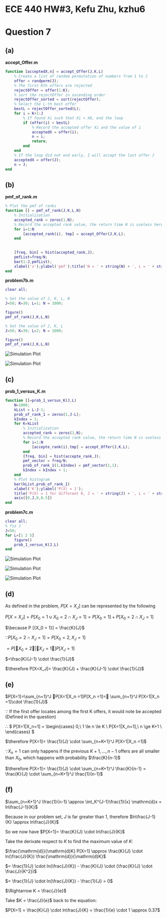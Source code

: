 # ECE 440 HW#3, Kefu Zhu, kzhu6

# Question 7

## (a)

**accept_Offer.m**

```matlab
function [acceptedX,n] = accept_Offer(J,K,L)
    % Create a list of random permutation of numbers from 1 to J
    offer = randperm(J);
    % The first Kth offers are rejected
    rejectOffer = offer(1:K);
    % sort the rejectOffer in ascending order
    rejectOffer_sorted = sort(rejectOffer);
    % Select the L-th best offer
    bestL = rejectOffer_sorted(L);
    for i = K+1:J
        % If found Xi such that Xi < X0, end the loop
        if (offer(i) < bestL)
            % Record the accepted offer Xi and the value of i
            acceptedX = offer(i);
            n = i;
            return;
        end
    end
    % If the loop did not end early, I will accept the last offer J
    acceptedX = offer(J);
    n = J;
end
```

## (b)

**pmf\_of\_rank.m**

```matlab
% Plot the pmf of ranks
function [] = pmf_of_rank(J,K,L,N)
    % Initialization
    accepted_rank = zeros(1,N);
    % Record the accepted rank value, the return time N is useless here
    for i=1:N
        [accepted_rank(i), tmp] = accept_Offer(J,K,L);
    end
    
    
    [freq, bin] = hist(accepted_rank,J);
    pmfList=freq/N;
    bar(1:J,pmfList);
    xlabel('x');ylabel('pmf');title('N = ' + string(N) + ', L = ' + string(L)); ylim([0,0.5]);
end
```

**problem7b.m**

```matlab
clear all;

% Set the value of J, K, L, N
J=50; K=30; L=1; N = 1000;

figure()
pmf_of_rank(J,K,L,N)

% Set the value of J, K, L
J=50; K=30; L=2; N = 1000;

figure()
pmf_of_rank(J,K,L,N)
```

![Simulation Plot](https://github.com/datamasterkfz/University-of-Rochester/raw/master/ECE440/Homework/HW3/Question7_b_L=1.png)

![Simulation Plot](https://github.com/datamasterkfz/University-of-Rochester/raw/master/ECE440/Homework/HW3/Question7_b_L=2.png)

## (c)

**prob\_1\_versus_K.m**

```matlab
function []=prob_1_versus_K(J,L)
    N=1000;
    kList = L:J-1;
    prob_of_rank_1 = zeros(1,J-L);
    kIndex = 1;
    for K=kList
        % Initialization
        accepted_rank = zeros(1,N);
        % Record the accepted rank value, the return time N is useless here
        for i=1:N
            [accepte_rank(i),tmp] = accept_Offer(J,K,L);
        end
        [freq, bin] = hist(accepte_rank,J);
        pmf_vector = freq/N;
        prob_of_rank_1(1,kIndex) = pmf_vector(1,1);
        kIndex = kIndex + 1;
    end
    % Plot histogram
    bar(kList,prob_of_rank_1)
    xlabel('K');ylabel('P(X) = 1');
    title('P(X) = 1 for different K, J = ' + string(J) + ', L = ' + string(L) + ', N = ' + string(N));
    axis([0,J,0,0.5])
end
```

**problem7c.m**

```matlab
clear all;
% fix J
J=50;
for L=[1 2 5]
    figure()
    prob_1_versus_K(J,L)
end
```

![Simulation Plot](https://github.com/datamasterkfz/University-of-Rochester/raw/master/ECE440/Homework/HW3/Question7_c_L=1.png)

![Simulation Plot](https://github.com/datamasterkfz/University-of-Rochester/raw/master/ECE440/Homework/HW3/Question7_c_L=2.png)

![Simulation Plot](https://github.com/datamasterkfz/University-of-Rochester/raw/master/ECE440/Homework/HW3/Question7_c_L=5.png)


## (d)

As defined in the problem, $P[X=X_J]$ can be represented by the following

$P[X =X_J]=P[{X_0 =1}∪{{X_0 =2}∩{X_J =1}}] =P[{X_0 =1}]+P[{X_0 =2}∩{X_J =1}]$

$\because P [{X_0 = 1}] = \frac{K}{J}$

$\because P[{X_0 =2}∩{X_J =1}]=P[X_0 =2,X_J =1]$

$= P[􏰀X_0 =2􏰂 | 􏰂X_J =1􏰁]P[X_J =1]$

$=\frac{K}{J-1} \cdot \frac{1}{J}$

$\therefore P[X=X_J]= \frac{K}{J} + \frac{K}{J-1} \cdot \frac{1}{J}$

## (e)

$P[X=1]=\sum_{n=1}^J 􏰇P[X=1|X_n =1]P[X_n =1]=􏰇 \sum_{n=1}^J P[X=1|X_n =1]\cdot \frac{1}{J}$

$\because$ If the first offer locates among the first K offers, it would note be accepted (Defined in the question)

$\therefore$
$
P[X=1|X_n=1] = 
\begin{cases}
0,\ 1 \le n \le K \\
P[X=1|X_n=1],\ n \ge K+1 \\
\end{cases}
$

$\therefore P[X=1]= \frac{1}{J} \cdot \sum_{n=K+1}^J P[X=1|X_n =1]$

$\because X_n = 1$ can only happens if the previous $K+1, ...,n-1$ offers are all smaller than $X_0$, which happens with probability $\frac{K}{n-1}$

$\therefore P[X=1]= \frac{1}{J} \cdot \sum_{n=K+1}^J \frac{K}{n-1} = \frac{K}{J} \cdot \sum_{n=K+1}^J \frac{1}{n-1}$

## (f)

$\sum_{n=K+1}^J \frac{1}{n-1} \approx \int_K^{J-1}\frac{1}{x} \mathrm{d}x = ln\frac{J-1}{K}$

Because in our problem set, $J$ is far greater than 1, therefore $ln\frac{J-1}{K} \approx ln\frac{J}{K}$ 

So we now have $P[X=1]= \frac{K}{J} \cdot ln\frac{J}{K}$

Take the derivate respect to $K$ to find the maximum value of $K$:

$\frac{\mathrm{d}}{\mathrm{d}K} P[X=1] \approx \frac{K}{J} \cdot ln(\frac{J}{K}) \frac{\mathrm{d}}{\mathrm{d}K}$

$= \frac{1}{J} \cdot ln(\frac{J}{K}) - \frac{K}{J} \cdot (\frac{K}{J} \cdot \frac{J}{K^2})$

$= \frac{1}{J} \cdot ln(\frac{J}{K}) - \frac{1}{J} = 0$

$\Rightarrow K = \frac{J}{e}$

Take $K = \frac{J}{e}$ back to the equation:

$P[X=1] = \frac{K}{J} \cdot ln\frac{J}{K} = \frac{1}{e} \cdot 1 \approx 0.37$
